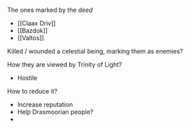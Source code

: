 The ones marked by the *deed*
- [[Claax Driv]]
- [[Bazdok]]
- [[Valtos]]


Killed / wounded a celestial being, marking them as enemies? 

How they are viewed by Trinity of Light?
- Hostile



How to reduce it?
- Increase reputation
- Help Drasmoorian people?
- 
